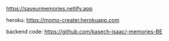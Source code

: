 https://saveurmemories.netlify.app


heroku:
https://momo-creater.herokuapp.com

backend code:
https://github.com/kasech-isaac/-memories-BE
